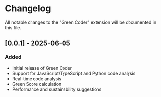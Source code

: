 # Changelog

All notable changes to the "Green Coder" extension will be documented in this file.

## [0.0.1] - 2025-06-05

### Added
- Initial release of Green Coder
- Support for JavaScript/TypeScript and Python code analysis
- Real-time code analysis
- Green Score calculation
- Performance and sustainability suggestions
